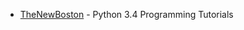 - [TheNewBoston](https://www.youtube.com/playlist?list=PL6gx4Cwl9DGAcbMi1sH6oAMk4JHw91mC_) - Python 3.4 Programming Tutorials

